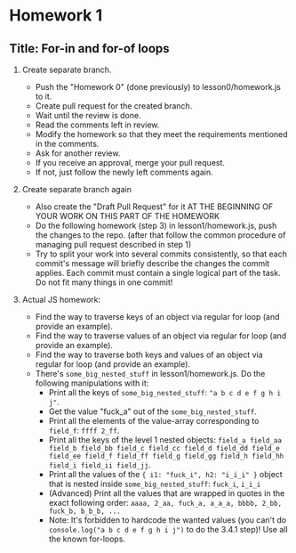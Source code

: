 # Homework 1

## Title: For-in and for-of loops

1.  Create separate branch.
    - Push the "Homework 0" (done previously) to lesson0/homework.js to it.
    - Create pull request for the created branch. 
    - Wait until the review is done.
    - Read the comments left in review.
    - Modify the homework so that they meet the requirements mentioned in the comments.
    - Ask for another review.
    - If you receive an approval, merge your pull request.
    - If not, just follow the newly left comments again.

2.  Create separate branch again
    - Also create the "Draft Pull Request" for it AT THE BEGINNING OF YOUR WORK ON THIS PART OF THE HOMEWORK
    - Do the following homework (step 3) in lesson1/homework.js, push the changes to the repo.
        (after that follow the common procedure of managing pull request described in step 1)
    - Try to split your work into several commits consistently, so that each commit's message will briefly describe
        the changes the commit applies. Each commit must contain a single logical part of the task. Do not fit many things in one commit!

3. Actual JS homework:
    - Find the way to traverse keys of an object via regular for loop (and provide an example).
    - Find the way to traverse values of an object via regular for loop (and provide an example).
    - Find the way to traverse both keys and values of an object via regular for loop (and provide an example).
    - There's `some_big_nested_stuff` in lesson1/homework.js. Do the following manipulations with it:
        - Print all the keys of `some_big_nested_stuff`: `"a b c d e f g h i j"`.
        - Get the value "fuck_a" out of the `some_big_nested_stuff`.
        - Print all the elements of the value-array corresponding to `field_f`: `ffff 2_ff`.
        - Print all the keys of the level 1 nested objects: `field_a field_aa field_b field_bb field_c field_cc field_d field_dd field_e field_ee field_f field_ff field_g field_gg field_h field_hh field_i field_ii field_jj`.
        - Print all the values of the `{ i1: "fuck_i", h2: "i_i_i" }` object that is nested inside `some_big_nested_stuff`: `fuck_i`, `i_i_i`
        - (Advanced) Print all the values that are wrapped in quotes in the exact following order: `aaaa, 2_aa, fuck_a, a_a_a, bbbb, 2_bb, fuck_b, b_b_b, ...`
        - Note: It's forbidden to hardcode the wanted values (you can't do `console.log("a b c d e f g h i j")` to do the 3.4.1 step)! Use all the known for-loops.
